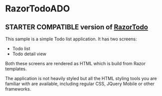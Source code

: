 RazorTodoADO
============

STARTER COMPATIBLE version of [RazorTodo](https://github.com/xamarin/mobile-samples/tree/master/RazorTodo/RazorTodo)
------------------

This sample is a simple Todo list application. It has two screens:

* Todo list
* Todo detail view

Both these screens are rendered as HTML which is build from Razor templates.

The application is not heavily styled but all the HTML styling tools you are familiar with are available, including regular CSS, JQuery Mobile or other frameworks.